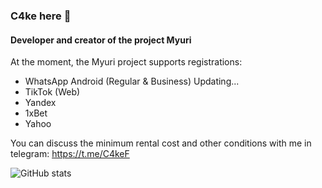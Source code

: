 ### C4ke here 👋
#### Developer and creator of the project Myuri

At the moment, the Myuri project supports registrations:
- WhatsApp Android (Regular & Business) Updating...
- TikTok (Web)
- Yandex
- 1xBet
- Yahoo

You can discuss the minimum rental cost and other conditions with me in telegram: https://t.me/C4keF

![GitHub stats](https://github-readme-stats.vercel.app/api?username=c4kef&show_icons=true&count_private=true)
